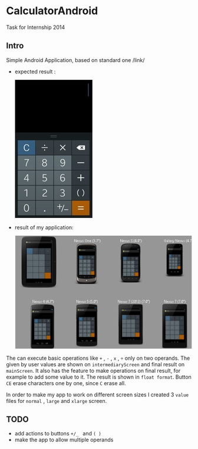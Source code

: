 CalculatorAndroid
=================

Task for Internship 2014

## Intro

Simple Android Application, based on standard one /link/

 - expected result :
 	
 	![screen](https://raw.githubusercontent.com/mitzelu/CalculatorAndroid/master/screens/Samsung-Galaxy-Note-3-Calculator-for-S4.jpg)

 - result of my application:

    ![screen1](https://raw.githubusercontent.com/mitzelu/CalculatorAndroid/master/screens/allscreens.png)


The can execute basic operations like ```+``` , ```-``` , ```x``` , ```÷``` only on two operands. 
The given by user values are shown on ``intermediaryScreen`` and final result on ``mainScreen``. It also has the feature to make operations on final result, for example to add some value to it. The result is shown in ```float format```. 
Button ```CE``` erase characters one by one, since ```C``` erase all.

In order to make my app to work on different screen sizes I created 3 ```value``` files for ``normal`` , ``large`` and ``xlarge`` screen.


## TODO

 - add actions to buttons ```+/_ ``` and ```( )```
 - make the app to allow multiple operands

